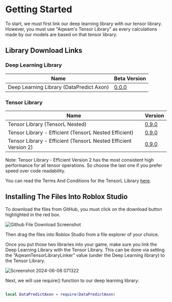 # Getting Started

To start, we must first link our deep learning library with our tensor library. However, you must use "Aqwam's Tensor Library" as every calculations made by our models are based on that tensor library.

## Library Download Links 

### Deep Learning Library

| Name                                        | Beta Version                                                                                            | 
|---------------------------------------------|---------------------------------------------------------------------------------------------------------|
| Deep Learning Library (DataPredict Axon)    | [0.0.0](https://github.com/AqwamCreates/DataPredict-Axon/blob/main/module_scripts/DataPredictAxon.rbxm) | 

### Tensor Library

| Name                                                                          | Version
|-------------------------------------------------------------------------------|----------------------------------------------------------------------------------------------------------------|
| Tensor Library (TensorL Nested)                                               | [0.9.0](https://github.com/AqwamCreates/TensorL/blob/main/TensorL_Table_Nested.lua)                            |
| Tensor Library - Efficient (TensorL Nested Efficient)                         | [0.9.0](https://github.com/AqwamCreates/TensorL/blob/main/TensorL_Table_Nested_Efficient.lua)                  |
| Tensor Library - Efficient (TensorL Nested Efficient Version 2)               | [0.9.0](https://github.com/AqwamCreates/TensorL/blob/main/TensorL_Table_Nested_Efficient_Version_2.lua)        |

Note: Tensor Library - Efficient Version 2 has the most consistent high performance for all tensor operations. So choose the last one if you prefer speed over code readability.

You can read the Terms And Conditions for the TensorL Library [here](https://github.com/AqwamCreates/TensorL/blob/main/docs/TermsAndConditions.md).

## Installing The Files Into Roblox Studio

To download the files from GitHub, you must click on the download button highlighted in the red box.

![Github File Download Screenshot](https://github.com/AqwamCreates/DataPredict/assets/67371914/b921d568-81b9-4f47-8a96-e0ab0316a4fe)

Then drag the files into Roblox Studio from a file explorer of your choice.

Once you put those two libraries into your game, make sure you link the Deep Learning Library with the Tensor Library. This can be done via setting the “AqwamTensorLibraryLinker” value (under the Deep Learning library) to the Tensor Library.

![Screenshot 2024-06-08 071322](https://github.com/AqwamCreates/DataPredict-Neural/assets/67371914/c4ccb9b9-4c02-4708-bffd-5959e73d99f0)

Next, we will use require() function to our deep learning library:

```lua

local DataPredictAxon = require(DataPredictAxon) 

```
